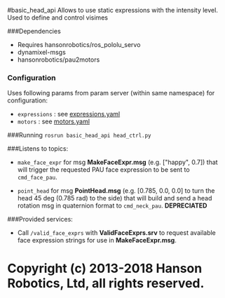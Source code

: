 #basic_head_api
Allows to use static expressions with the intensity level. Used to define and control visimes

###Dependencies
+ Requires hansonrobotics/ros_pololu_servo
+ dynamixel-msgs
+ hansonrobotics/pau2motors

### Configuration
Uses following params from param server (within same namespace) for configuration:
+ `expressions` : see [expressions.yaml](https://github.com/hansonrobotics/robots_config/blob/master/han/expressions.yaml)
+ `motors` : see [motors.yaml](https://github.com/hansonrobotics/robots_config/blob/master/han/motors.yaml)

###Running
   `rosrun basic_head_api head_ctrl.py`

###Listens to topics:
+ `make_face_expr` for msg **MakeFaceExpr.msg** (e.g. ["happy", 0.7])
   that will trigger the requested PAU face expression to be sent to
   `cmd_face_pau`.

+ `point_head` for msg **PointHead.msg** (e.g. [0.785, 0.0, 0.0] to
   turn the head 45 deg (0.785 rad) to the side) that will build and
   send a head rotation msg in quaternion format to `cmd_neck_pau`. **DEPRECIATED**

###Provided services:
+ Call `/valid_face_exprs` with **ValidFaceExprs.srv** to request
  available face expression strings for use in **MakeFaceExpr.msg**.


# Copyright (c) 2013-2018 Hanson Robotics, Ltd, all rights reserved.

